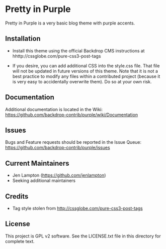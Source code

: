 Pretty in Purple
======================

Pretty in Purple is a very basic blog theme with purple accents.

Installation
------------

- Install this theme using the official Backdrop CMS instructions at
  hhttp://cssglobe.com/pure-css3-post-tags

- If you desire, you can add additional CSS into the style.css file. That file
  will not be updated in future versions of this theme. Note that it is not a
  best practice to modify any files within a contributed project (because it is
  very easy to accidentally overwrite them). Do so at your own risk.

Documentation
-------------

Additional documentation is located in the Wiki:
https://github.com/backdrop-contrib/purple/wiki/Documentation

Issues
------

Bugs and Feature requests should be reported in the Issue Queue:
https://github.com/backdrop-contrib/purple/issues

Current Maintainers
-------------------

- Jen Lampton (https://github.com/jenlampton)
- Seeking additional maintainers

Credits
-------

- Tag style stolen from http://cssglobe.com/pure-css3-post-tags

License
-------

This project is GPL v2 software. See the LICENSE.txt file in this directory for
complete text.
